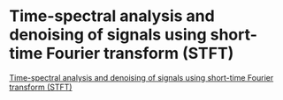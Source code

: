 # Time-spectral analysis and denoising of signals using short-time Fourier transform (STFT)
[Time-spectral analysis and denoising of signals using short-time Fourier transform (STFT)](https://aiwithcloud.com/2022/09/19/time_spectral_analysis_and_denoising_of_signals_using_short_time_fourier_transform_stft/)